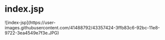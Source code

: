 # index.jsp

<p>![index-jsp](https://user-images.githubusercontent.com/41488792/43357424-3ffb83c6-92bc-11e8-9722-3ea4549e7f3e.JPG)
<h6><script> 태그를 사용하여 jsp 문법을 쓰면 된다.<br>
location,href = “이동하고 싶은 jsp 파일”</h6></p>

# login.jsp
```jsp
  
<meta http-equiv="Content-Type" content="text/html; charset=UTF-8">
<meta name="viewport" content="width=device-width", initial-scale="1">
<link rel="stylesheet" href="css/bootstrap.min.css">
<title>JSP 게시판 웹사이트</title>

  ```
 반응형 웹에 사용되는 meta 태그를 넣어주자 (bootstrap 사용)<br>
 **width** 속성은 뷰포트의 크기를 조정한다. 특정한 숫자를 사용해 width=600이라고 할 수도 있고 devie-width와 같은 특정한 값을 사용할수 있는데, <strong>device-width</strong>는 100% 스케일에서 CSS 픽셀들로 계산된 화면의 폭을 의미한다.<br>
  **initial-scale** 속성은 페이지가 처음 로드될 때 줌 레벨을 조저한다.(사용자가 얼마나 페이지를 줌-인, 줌-아우트 할 수 있는지를 조정한다.<br>
 **rel="stylesheet"** 스타일 시트는 html이 가지는 불편함 점을 해소하기 위해서 만들어진 html의 보완 도구다.(CSS사용)<br>
 ```jsp
 <nav class="navbar navbar-default">
		<div class="navbar-header">
			<button type="button" class="navbar-toggle collapsed"
				data-toggle="collapse" data-target="#bs-example-navbar-collapse-1"
				aria-expanded="false">
				<span class="icon-bar"></span>
				<span class="icon-bar"></span>
				<span class="icon-bar"></span>
			</button>
			<a class="navbar-brand" href="main.jsp">JSP 게시판 웹 사이트</a>
		</div>
		<div class="collapse navbar-collapse" id="bs-example-navbar-collapse-1">
			<ul class="nav navbar-nav">
				<li><a href="main.jsp">메인</a></li>
				<li><a href="bbs.jsp">게시판</a></li>
					
			</ul>
			<ul class="nav navbar-nav navbar-right">
        		 <li class="dropdown">
         		  <a href="#" class="dropdown-toggle" 
          			  data-toggle="dropdown" role="button" aria-haspopup="true" 
           			  aria-expanded="false">접속하기 <span class="caret"></span></a>
      		<ul class="dropdown-menu">
      		        <li class="active"><a href="login.jsp">로그인</a></li>
             		<li><a href="join.jsp">회원가입</a></li>
            </ul>    
         		</li>
       		</ul>

		</div>
	</nav>
  ```
 <nav> </nav> nav 태그는 사이트에서 주요한 네비게이션 역할을 하는 링크 그룹을 담을 때 사용합니다. nav 요소를 사용하면, 스크린 리더를 이용하는 사용자가 네비게이션을 쉽고 빠르게 찾을 수 있고, 필요하지 않을 경우 건너뛰기 할 수 있습니다.<br>
**숨김기능 구현**(CSS js )<br>
태그에 **data-toggle="collapse"**와  **data-target**을 붙이기만 하면 숨김 가능한 다른 태그를 제어하게 된다. data-target 속성은 숨김을 적용할 css 선택자를 값으로 받는다. 숨김 가능한 태그에 collapse 클래스를 잊지 마라. 
 
 

